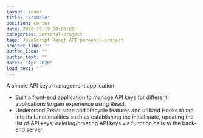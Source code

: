 ```yaml
---
layout: inner
title: "Bramble"
position: center
date: 2020-10-19 00:00:00
categories: personal-project
tags: JavaScript React API personal-project
project_link: ""
button_icon: ""
button_text: ""
dates: "Apr 2020"
lead_text: ""
---
```


A simple API keys management application

- Built a front-end application to manage API keys for different applications to gain experience using React.
- Understood React state and lifecycle features and utilized Hooks to tap into its functionalities such as establishing the initial state, updating the list of API keys, deleting/creating API keys via function calls to the back-end server.
